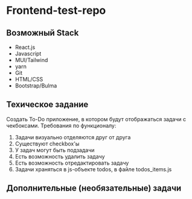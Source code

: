 # Frontend-test-repo


## Возможный Stack
- React.js
- Javascript
- MUI/Tailwind
- yarn
- Git
- HTML/CSS
- Bootstrap/Bulma

## Техическое задание

Создать To-Do приложение, в котором будут отображаться задачи с чекбоксами.
Требования по функционалу:
1. Задачи визуально отделяются друг от друга
2. Существуют checkbox'ы
3. У задач могут быть подзадачи
4. Есть возможность удалить задачу
5. Есть возможность отредактировать задачу
6. Задачи храняться в js-объекте todos, в файле todos_items.js

## Дополнительные (необязательные) задачи
